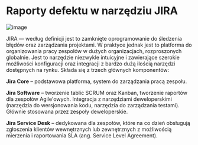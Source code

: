 # Raporty defektu w narzędziu JIRA

![image](https://user-images.githubusercontent.com/116351258/229881315-7400e5c2-95ed-4ba5-95fd-0a5266636d92.png)


JIRA — według definicji jest to zamknięte oprogramowanie do śledzenia błędów oraz zarządzania projektami. W praktyce jednak jest to platforma do organizowania pracy zespołów w dużych organizacjach, rozproszonych globalnie. Jest to narzędzie niezwykle intuicyjne i zawierające szerokie możliwości konfiguracji oraz integracji z bardzo dużą ilością narzędzi dostępnych na rynku. Składa się z trzech głównych komponentów:

**Jira Core** – podstawowa platforma, system do zarządzania pracą zespołu.

**Jira Software** – tworzenie tablic SCRUM oraz Kanban, tworzenie raportów dla zespołów Agile'owych. Integracja z narzędziami deweloperskimi (narzędzia do wersjonowania kodu, narzędzia do zarządzania testami). Głównie stosowana przez zespoły deweloperskie.

**Jira Service Desk** – dedykowana dla zespołów, które na co dzień obsługują zgłoszenia klientów wewnętrznych lub zewnętrznych z możliwością mierzenia i raportowania SLA (ang. Service Level Agreement).
